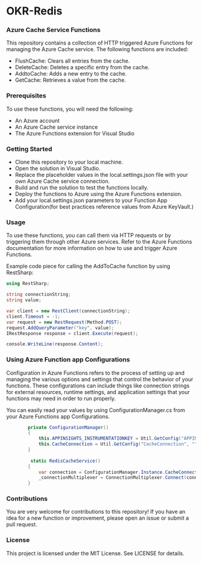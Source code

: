 # OKR-Redis

### Azure Cache Service Functions
This repository contains a collection of HTTP triggered Azure Functions for managing the Azure Cache service. The following functions are included:

- FlushCache: Clears all entries from the cache.
- DeleteCache: Deletes a specific entry from the cache.
- AddtoCache: Adds a new entry to the cache.
- GetCache: Retrieves a value from the cache.

### Prerequisites
To use these functions, you will need the following:

- An Azure account
- An Azure Cache service instance
- The Azure Functions extension for Visual Studio

### Getting Started
- Clone this repository to your local machine.
- Open the solution in Visual Studio.
- Replace the placeholder values in the local.settings.json file with your own Azure Cache service connection.
- Build and run the solution to test the functions locally.
- Deploy the functions to Azure using the Azure Functions extension.
- Add your local.settings.json parameters to your Function App Configuration(for best practices reference values from Azure KeyVault.)

### Usage
To use these functions, you can call them via HTTP requests or by triggering them through other Azure services. Refer to the Azure Functions documentation for more information on how to use and trigger Azure Functions.

Example code piece for calling the AddToCache function by using RestSharp:

```csharp
using RestSharp;

string connectionString;
string value;

var client = new RestClient(connectionString);
client.Timeout = -1;
var request = new RestRequest(Method.POST);
request.AddQueryParameter("key", value);
IRestResponse response = client.Execute(request);

console.WriteLine(response.Content);
```

### Using Azure Function app Configurations
Configuration in Azure Functions refers to the process of setting up and managing the various options and settings that control the behavior of your functions. These configurations can include things like connection strings for external resources, runtime settings, and application settings that your functions may need in order to run properly. 
 
You can easily read your values by using ConfigurationManager.cs from your Azure Functions app Configurations.

```csharp
        private ConfigurationManager()
        {
            this.APPINSIGHTS_INSTRUMENTATIONKEY = Util.GetConfig("APPINSIGHTS_INSTRUMENTATIONKEY", "");
            this.CacheConnection = Util.GetConfig("CacheConnection", "");
        }
        
         static RedisCacheService()
        {
            var connection = ConfigurationManager.Instance.CacheConnection;
            _connectionMultiplexer = ConnectionMultiplexer.Connect(connection);
        }
 ```

### Contributions
You are very welcome for contributions to this repository! If you have an idea for a new function or improvement, please open an issue or submit a pull request.

### License
This project is licensed under the MIT License. See LICENSE for details.
